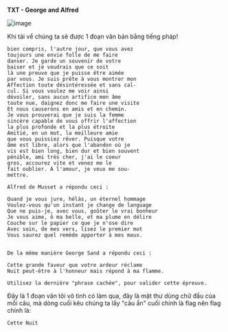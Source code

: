 **TXT - George and Alfred**

![image](https://github.com/user-attachments/assets/747c879f-f672-438d-bd3b-604f70de20f9)

Khi tải vể chúng ta sẽ được 1 đoạn văn bản bằng tiếng pháp!

```Je suis très émue de vous dire que j'ai
bien compris, l'autre jour, que vous avez
toujours une envie folle de me faire
danser. Je garde un souvenir de votre
baiser et je voudrais que ce soit
là une preuve que je puisse être aimée
par vous. Je suis prête à vous montrer mon
Affection toute désintéressée et sans cal-
cul. Si vous voulez me voir ainsi
dévoiler, sans aucun artifice mon âme
toute nue, daignez donc me faire une visite
Et nous causerons en amis et en chemin.
Je vous prouverai que je suis la femme
sincère capable de vous offrir l'affection
la plus profonde et la plus étroite
Amitié, en un mot, la meilleure amie
que vous puissiez rêver. Puisque votre
âme est libre, alors que l'abandon où je
vis est bien long, bien dur et bien souvent
pénible, ami très cher, j'ai le coeur
gros, accourez vite et venez me le
fait oublier. À l'amour, je veux me sou-
mettre. 

Alfred de Musset a répondu ceci :

Quand je vous jure, hélàs, un éternel hommage
Voulez-vous qu'un instant je change de language
Que ne puis-je, avec vous, goûter le vrai bonheur
Je vous aime, ô ma belle, et ma plume en délire
Couche sur le papier ce que je n'ose dire
Avec soin, de mes vers, lisez le premier mot
Vous saurez quel remède apporter à mes maux.


De la même manière George Sand a répondu ceci :

Cette grande faveur que votre ardeur réclame
Nuit peut-être à l'honneur mais répond à ma flamme.

Utilisez la dernière "phrase cachée", pour valider cette épreuve.
```
Đây là 1 đoạn văn tôi vô tình có làm qua, đây là mật thư dùng chữ đầu của mỗi câu, mà dòng cuối kêu chúng ta lấy "câu ẩn" cuối chính là flag nên flag chính là:

```Cette Nuit```

